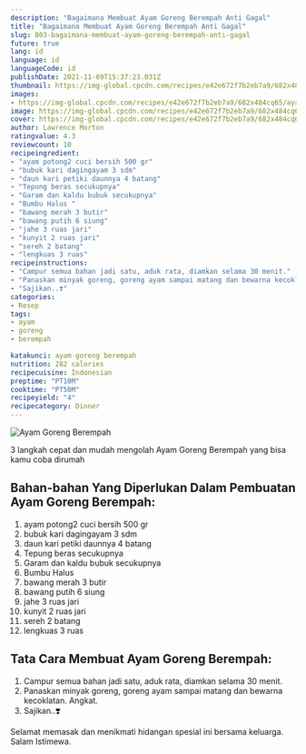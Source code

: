 ```yaml
---
description: "Bagaimana Membuat Ayam Goreng Berempah Anti Gagal"
title: "Bagaimana Membuat Ayam Goreng Berempah Anti Gagal"
slug: 803-bagaimana-membuat-ayam-goreng-berempah-anti-gagal
future: true
lang: id
language: id
languageCode: id
publishDate: 2021-11-09T15:37:23.031Z 
thumbnail: https://img-global.cpcdn.com/recipes/e42e672f7b2eb7a9/682x484cq65/ayam-goreng-berempah-foto-resep-utama.png
images:
- https://img-global.cpcdn.com/recipes/e42e672f7b2eb7a9/682x484cq65/ayam-goreng-berempah-foto-resep-utama.png
image: https://img-global.cpcdn.com/recipes/e42e672f7b2eb7a9/682x484cq65/ayam-goreng-berempah-foto-resep-utama.png
cover: https://img-global.cpcdn.com/recipes/e42e672f7b2eb7a9/682x484cq65/ayam-goreng-berempah-foto-resep-utama.png
author: Lawrence Morton
ratingvalue: 4.3
reviewcount: 10
recipeingredient:
- "ayam potong2 cuci bersih 500 gr"
- "bubuk kari dagingayam 3 sdm"
- "daun kari petiki daunnya 4 batang"
- "Tepung beras secukupnya"
- "Garam dan kaldu bubuk secukupnya"
- "Bumbu Halus "
- "bawang merah 3 butir"
- "bawang putih 6 siung"
- "jahe 3 ruas jari"
- "kunyit 2 ruas jari"
- "sereh 2 batang"
- "lengkuas 3 ruas"
recipeinstructions:
- "Campur semua bahan jadi satu, aduk rata, diamkan selama 30 menit."
- "Panaskan minyak goreng, goreng ayam sampai matang dan bewarna kecoklatan. Angkat."
- "Sajikan..❣️"
categories:
- Resep
tags:
- ayam
- goreng
- berempah

katakunci: ayam goreng berempah 
nutrition: 282 calories
recipecuisine: Indonesian
preptime: "PT10M"
cooktime: "PT50M"
recipeyield: "4"
recipecategory: Dinner
---
```



![Ayam Goreng Berempah](https://img-global.cpcdn.com/recipes/e42e672f7b2eb7a9/682x484cq65/ayam-goreng-berempah-foto-resep-utama.png)

3 langkah cepat dan mudah mengolah  Ayam Goreng Berempah yang bisa kamu coba dirumah

<!--inarticleads1-->

## Bahan-bahan Yang Diperlukan Dalam Pembuatan Ayam Goreng Berempah:

1. ayam potong2 cuci bersih 500 gr
1. bubuk kari dagingayam 3 sdm
1. daun kari petiki daunnya 4 batang
1. Tepung beras secukupnya
1. Garam dan kaldu bubuk secukupnya
1. Bumbu Halus 
1. bawang merah 3 butir
1. bawang putih 6 siung
1. jahe 3 ruas jari
1. kunyit 2 ruas jari
1. sereh 2 batang
1. lengkuas 3 ruas



<!--inarticleads2-->

## Tata Cara Membuat Ayam Goreng Berempah:

1. Campur semua bahan jadi satu, aduk rata, diamkan selama 30 menit.
1. Panaskan minyak goreng, goreng ayam sampai matang dan bewarna kecoklatan. Angkat.
1. Sajikan..❣️




Selamat memasak dan menikmati hidangan spesial ini bersama keluarga. Salam Istimewa.
